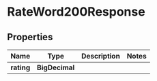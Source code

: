 

# RateWord200Response



## Properties

| Name | Type | Description | Notes |
|------------ | ------------- | ------------- | -------------|
|**rating** | **BigDecimal** |  |  |



